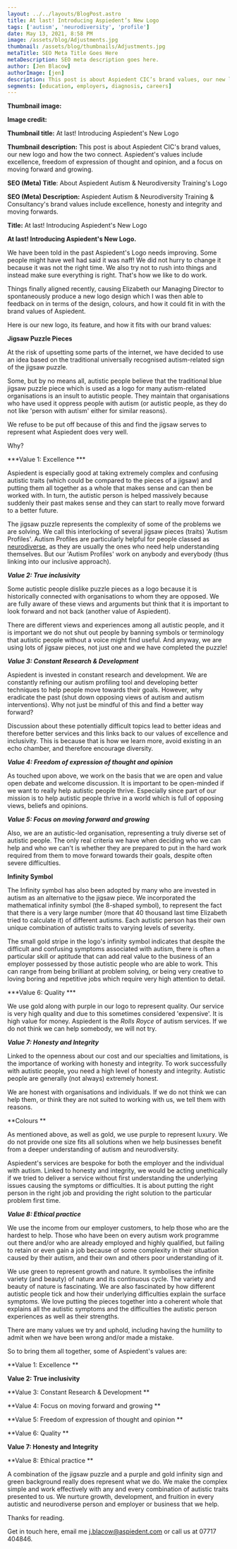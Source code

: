 ```yaml
---
layout: ../../layouts/BlogPost.astro
title: At last! Introducing Aspiedent’s New Logo
tags: ['autism', 'neurodiversity', 'profile']
date: May 13, 2021, 8:58 PM
image: /assets/blog/Adjustments.jpg
thumbnail: /assets/blog/thumbnails/Adjustments.jpg
metaTitle: SEO Meta Title Goes Here
metaDescription: SEO meta description goes here.
author: [Jen Blacow]
authorImage: [jen]
description: This post is about Aspiedent CIC’s brand values, our new logo and how the two connect. Aspiedent’s values include excellence, freedom of expression of thought and opinion, and a focus on moving forward and growing.
segments: [education, employers, diagnosis, careers]
---
```

**Thumbnail image:**

**Image credit:** 

**Thumbnail title:** At last! Introducing Aspiedent's New Logo

**Thumbnail description:** This post is about Aspiedent CIC's brand
values, our new logo and how the two connect. Aspiedent's values include
excellence, freedom of expression of thought and opinion, and a focus on
moving forward and growing.

**SEO (Meta) Title**: About Aspiedent Autism & Neurodiversity Training's
Logo

**SEO (Meta) Description:** Aspiedent Autism & Neurodiversity Training &
Consultancy's brand values include excellence, honesty and integrity and
moving forwards.

**Title:** At last! Introducing Aspiedent's New Logo

**At last! Introducing Aspiedent's New Logo.**

We have been told in the past Aspiedent's Logo needs improving. Some
people might have well had said it was naff! We did not hurry to change
it because it was not the right time. We also try not to rush into
things and instead make sure everything is right. That's how we like to
do work.

Things finally aligned recently, causing Elizabeth our Managing Director
to spontaneously produce a new logo design which I was then able to
feedback on in terms of the design, colours, and how it could fit in
with the brand values of Aspiedent.

Here is our new logo, its feature, and how it fits with our brand
values:

**Jigsaw Puzzle Pieces**

At the risk of upsetting some parts of the internet, we have decided to
use an idea based on the traditional universally recognised
autism-related sign of the jigsaw puzzle.

Some, but by no means all, autistic people believe that the traditional
blue jigsaw puzzle piece which is used as a logo for many autism-related
organisations is an insult to autistic people. They maintain that
organisations who have used it oppress people with autism (or autistic
people, as they do not like 'person with autism' either for similar
reasons).

We refuse to be put off because of this and find the jigsaw serves to
represent what Aspiedent does very well. 

Why?

***Value 1: Excellence ***

Aspiedent is especially good at taking extremely complex and confusing
autistic traits (which could be compared to the pieces of a jigsaw) and
putting them all together as a whole that makes sense and can then be
worked with. In turn, the autistic person is helped massively because
suddenly their past makes sense and they can start to really move
forward to a better future.

The jigsaw puzzle represents the complexity of some of the problems we
are solving. We call this interlocking of several jigsaw pieces (traits)
'Autism Profiles'. Autism Profiles are particularly helpful for people
classed as
[neurodiverse](https://aspiedent.com/index.php/autism-information/neurodiversity),
as they are usually the ones who need help understanding themselves. But
our 'Autism Profiles' work on anybody and everybody (thus linking into
our inclusive approach).

***Value 2: True inclusivity***

Some autistic people dislike puzzle pieces as a logo because it is
historically connected with organisations to whom they are opposed. We
are fully aware of these views and arguments but think that it is
important to look forward and not back (another value of Aspiedent).

There are different views and experiences among all autistic people, and
it is important we do not shut out people by banning symbols or
terminology that autistic people without a voice might find useful. And
anyway, we are using lots of jigsaw pieces, not just one and we have
completed the puzzle!

***Value 3: Constant Research & Development***

Aspiedent is invested in constant research and development. We are
constantly refining our autism profiling tool and developing better
techniques to help people move towards their goals. However, why
eradicate the past (shut down opposing views of autism and autism
interventions). Why not just be mindful of this and find a better way
forward?

Discussion about these potentially difficult topics lead to better ideas
and therefore better services and this links back to our values of
excellence and inclusivity. This is because that is how we learn more,
avoid existing in an echo chamber, and therefore encourage diversity.

***Value 4: Freedom of expression of thought and opinion***

As touched upon above, we work on the basis that we are open and value
open debate and welcome discussion. It is important to be open-minded if
we want to really help autistic people thrive. Especially since part of
our mission is to help autistic people thrive in a world which is full
of opposing views, beliefs and opinions.

***Value 5: Focus on moving forward and growing***

Also, we are an autistic-led organisation, representing a truly diverse
set of autistic people. The only real criteria we have when deciding who
we can help and who we can't is whether they are prepared to put in the
hard work required from them to move forward towards their goals,
despite often severe difficulties.

**Infinity Symbol**

The Infinity symbol has also been adopted by many who are invested in
autism as an alternative to the jigsaw piece. We incorporated the
mathematical infinity symbol (the 8-shaped symbol), to represent the
fact that there is a very large number (more that 40 thousand last time
Elizabeth tried to calculate it) of different autisms. Each autistic
person has their own unique combination of autistic traits to varying
levels of severity.

The small gold stripe in the logo's infinity symbol indicates that
despite the difficult and confusing symptoms associated with autism,
there is often a particular skill or aptitude that can add real value to
the business of an employer possessed by those autistic people who are
able to work. This can range from being brilliant at problem solving, or
being very creative to loving boring and repetitive jobs which require
very high attention to detail.

***Value 6: Quality ***

We use gold along with purple in our logo to represent quality. Our
service is very high quality and due to this sometimes considered
'expensive'. It is high value for money. Aspiedent is the *Rolls Royce*
of autism services. If we do not think we can help somebody, we will not
try.

***Value 7: Honesty and Integrity***

Linked to the openness about our cost and our specialties and
limitations, is the importance of working with honesty and integrity. To
work successfully with autistic people, you need a high level of honesty
and integrity. Autistic people are generally (not always) extremely
honest.

We are honest with organisations and individuals. If we do not think we
can help them, or think they are not suited to working with us, we tell
them with reasons.

**Colours **

As mentioned above, as well as gold, we use purple to represent luxury.
We do not provide one size fits all solutions when we help businesses
benefit from a deeper understanding of autism and neurodiversity.

Aspiedent's services are bespoke for both the employer and the
individual with autism. Linked to honesty and integrity, we would be
acting unethically if we tried to deliver a service without first
understanding the underlying issues causing the symptoms or
difficulties. It is about putting the right person in the right job and
providing the right solution to the particular problem first time.

***Value 8: Ethical practice***

We use the income from our employer customers, to help those who are the
hardest to help. Those who have been on every autism work programme out
there and/or who are already employed and highly qualified, but failing
to retain or even gain a job because of some complexity in their
situation caused by their autism, and their own and others poor
understanding of it.

We use green to represent growth and nature. It symbolises the infinite
variety (and beauty) of nature and its continuous cycle. The variety and
beauty of nature is fascinating. We are also fascinated by how different
autistic people tick and how their underlying difficulties explain the
surface symptoms. We love putting the pieces together into a coherent
whole that explains all the autistic symptoms and the difficulties the
autistic person experiences as well as their strengths. 

There are many values we try and uphold, including having the humility
to admit when we have been wrong and/or made a mistake.

So to bring them all together, some of Aspiedent's values are:

**Value 1: Excellence **

**Value 2: True inclusivity**

**Value 3: Constant Research & Development **

**Value 4: Focus on moving forward and growing **

**Value 5: Freedom of expression of thought and opinion **

**Value 6: Quality **

**Value 7: Honesty and Integrity**

**Value 8: Ethical practice **

A combination of the jigsaw puzzle and a purple and gold infinity sign
and green background really does represent what we do. We make the
complex simple and work effectively with any and every combination of
autistic traits presented to us. We nurture growth, development, and
fruition in every autistic and neurodiverse person and employer or
business that we help. 

Thanks for reading.

Get in touch here, email me <j.blacow@aspiedent.com> or call us at 07717
404846.
